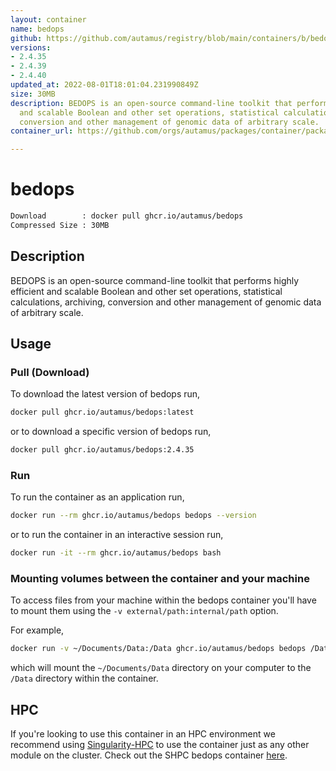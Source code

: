 ```yaml
---
layout: container
name: bedops
github: https://github.com/autamus/registry/blob/main/containers/b/bedops/spack.yaml
versions:
- 2.4.35
- 2.4.39
- 2.4.40
updated_at: 2022-08-01T18:01:04.231990849Z
size: 30MB
description: BEDOPS is an open-source command-line toolkit that performs highly efficient
  and scalable Boolean and other set operations, statistical calculations, archiving,
  conversion and other management of genomic data of arbitrary scale.
container_url: https://github.com/orgs/autamus/packages/container/package/bedops

---
```

# bedops
```bash 
Download        : docker pull ghcr.io/autamus/bedops
Compressed Size : 30MB
```

## Description
BEDOPS is an open-source command-line toolkit that performs highly efficient and scalable Boolean and other set operations, statistical calculations, archiving, conversion and other management of genomic data of arbitrary scale.

## Usage
### Pull (Download)
To download the latest version of bedops run,

```bash
docker pull ghcr.io/autamus/bedops:latest
```

or to download a specific version of bedops run,

```bash
docker pull ghcr.io/autamus/bedops:2.4.35
```
### Run
To run the container as an application run,
```bash
docker run --rm ghcr.io/autamus/bedops bedops --version
```

or to run the container in an interactive session run,
```bash
docker run -it --rm ghcr.io/autamus/bedops bash
```

### Mounting volumes between the container and your machine
To access files from your machine within the bedops container you'll have to mount them using the `-v external/path:internal/path` option.

For example,
```bash
docker run -v ~/Documents/Data:/Data ghcr.io/autamus/bedops bedops /Data/myData.csv
```
which will mount the `~/Documents/Data` directory on your computer to the `/Data` directory within the container.

## HPC
If you're looking to use this container in an HPC environment we recommend using [Singularity-HPC](https://singularity-hpc.readthedocs.io) to use the container just as any other module on the cluster. Check out the SHPC bedops container [here](https://singularityhub.github.io/singularity-hpc/r/ghcr.io-autamus-bedops/).